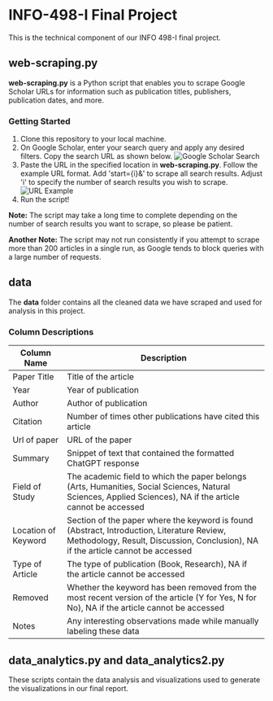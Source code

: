 # INFO-498-I Final Project

This is the technical component of our INFO 498-I final project.

## web-scraping.py
**web-scraping.py** is a Python script that enables you to scrape Google Scholar URLs for information such as publication titles, publishers, publication dates, and more.

### Getting Started
1. Clone this repository to your local machine.
2. On Google Scholar, enter your search query and apply any desired filters. Copy the search URL as shown below.
   ![Google Scholar Search](https://github.com/SirBlank/INFO-498-I-Final-Project/assets/114832146/c53fb48e-556e-4b7c-b61b-d6e8cea21e1c)
3. Paste the URL in the specified location in **web-scraping.py**. Follow the example URL format. Add 'start={i}&' to scrape all search results. Adjust 'i' to specify the number of search results you wish to scrape.
   ![URL Example](https://github.com/SirBlank/INFO-498-I-Final-Project/assets/114832146/c0752260-1834-4b2a-8b86-541ce5116ff8)
4. Run the script!

**Note:** The script may take a long time to complete depending on the number of search results you want to scrape, so please be patient.

**Another Note:** The script may not run consistently if you attempt to scrape more than 200 articles in a single run, as Google tends to block queries with a large number of requests.

## data
The **data** folder contains all the cleaned data we have scraped and used for analysis in this project.

### Column Descriptions

| Column Name          | Description                                                                                                        |
|----------------------|--------------------------------------------------------------------------------------------------------------------|
| Paper Title          | Title of the article                                                                                               |
| Year                 | Year of publication                                                                                                |
| Author               | Author of publication                                                                                              |
| Citation             | Number of times other publications have cited this article                                                         |
| Url of paper         | URL of the paper                                                                                                   |
| Summary              | Snippet of text that contained the formatted ChatGPT response                                                      |
| Field of Study       | The academic field to which the paper belongs (Arts, Humanities, Social Sciences, Natural Sciences, Applied Sciences), NA if the article cannot be accessed |
| Location of Keyword  | Section of the paper where the keyword is found (Abstract, Introduction, Literature Review, Methodology, Result, Discussion, Conclusion), NA if the article cannot be accessed  |
| Type of Article      | The type of publication (Book, Research), NA if the article cannot be accessed                                                                           |
| Removed              | Whether the keyword has been removed from the most recent version of the article (Y for Yes, N for No), NA if the article cannot be accessed             |
| Notes                | Any interesting observations made while manually labeling these data                                               |

## data_analytics.py and data_analytics2.py
These scripts contain the data analysis and visualizations used to generate the visualizations in our final report.
